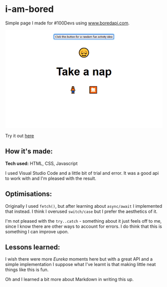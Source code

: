 # i-am-bored

Simple page I made for #100Devs using www.boredapi.com. 

![Preview](preview.gif)

Try it out [here](https://king-oldmate.github.io/i-am-bored/)

## How it's made:

**Tech used:** HTML, CSS, Javascript

I used Visual Studio Code and a little bit of trial and error. It was a good api to work with and I'm pleased with the result. 

## Optimisations:

Originally I used `fetch()`, but after learning about `async/await` I implemented that instead. I think I overused `switch/case` but I prefer the aesthetics of it. 

I'm not pleased with the `try..catch` - something about it just feels off to me, since I know there are other ways to account for errors. I do think that this is something I can improve upon. 

## Lessons learned: 

I wish there were more *Eureka* moments here but with a great API and a simple implementation I suppose what I've learnt is that making little neat things like this is fun. 

Oh and I learned a bit more about Markdown in writing this up. 
